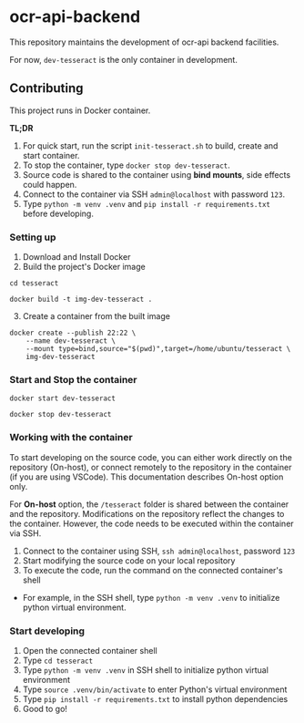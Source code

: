 # ocr-api-backend

This repository maintains the development of ocr-api backend facilities.

For now, `dev-tesseract` is the only container in development.

## Contributing

This project runs in Docker container.

**TL;DR** 

1. For quick start, run the script `init-tesseract.sh` to build, create and start container.
2. To stop the container, type `docker stop dev-tesseract`.
3. Source code is shared to the container using **bind mounts**, side effects could happen.
4. Connect to the container via SSH `admin@localhost` with password `123`.
5. Type `python -m venv .venv` and `pip install -r requirements.txt` before developing.

### Setting up

1. Download and Install Docker
2. Build the project's Docker image
```
cd tesseract

docker build -t img-dev-tesseract .
```
3. Create a container from the built image
```
docker create --publish 22:22 \
    --name dev-tesseract \
    --mount type=bind,source="$(pwd)",target=/home/ubuntu/tesseract \
    img-dev-tesseract
```

### Start and Stop the container
```
docker start dev-tesseract
```
```
docker stop dev-tesseract
```

### Working with the container
To start developing on the source code, you can either work directly on the repository (On-host), or connect remotely to the repository in the container (if you are using VSCode). This documentation describes On-host option only.

For **On-host** option, the `/tesseract` folder is shared between the container and the repository. Modifications on the repository reflect the changes to the container. However, the code needs to be executed within the container via SSH.

1. Connect to the container using SSH, ```ssh admin@localhost```, password `123`
2. Start modifying the source code on your local repository
3. To execute the code, run the command on the connected container's shell
- For example, in the SSH shell, type `python -m venv .venv` to initialize python virtual environment.

### Start developing
1. Open the connected container shell
2. Type `cd tesseract`
3. Type `python -m venv .venv` in SSH shell to initialize python virtual environment
4. Type `source .venv/bin/activate` to enter Python's virtual environment
5. Type `pip install -r requirements.txt` to install python dependencies
6. Good to go!